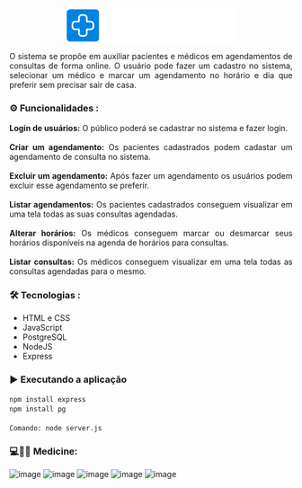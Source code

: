 <p align="center">
  <img  src="./view/HeaderFooter/logo.png" align="center" alt="Logo Medicine" width="300">
</p>

<p align="justify">
  O sistema se propõe em auxiliar pacientes e médicos em agendamentos de consultas de forma online. O usuário pode fazer um cadastro no sistema, selecionar um médico  e marcar um agendamento no horário e dia que preferir sem precisar sair de casa.
</p>

### ⚙️ Funcionalidades :
<p align="justify">
  <strong>Login de usuários:</strong> O público poderá se cadastrar no sistema e fazer login. 
  <br>
  <br>
  <strong>Criar um agendamento:</strong> Os pacientes cadastrados podem cadastar um agendamento  de consulta no sistema. 
  <br>
  <br>
  <strong>Excluir um agendamento:</strong> Após fazer um agendamento os usuários podem excluir esse agendamento se preferir.
  <br>
  <br>
  <strong>Listar agendamentos:</strong> Os pacientes cadastrados conseguem visualizar em uma tela todas as suas consultas agendadas. 
  <br>
  <br>
  <strong>Alterar horários:</strong> Os médicos conseguem marcar ou desmarcar seus horários disponíveis na agenda de horários para consultas. 
  <br>
  <br>
  <strong>Listar consultas:</strong> Os médicos conseguem visualizar em uma tela todas as consultas agendadas para o mesmo. 
  <br>
</p>

### 🛠 Tecnologias :
- HTML e CSS
- JavaScript
- PostgreSQL
- NodeJS
- Express

### ▶️ Executando a aplicação

``npm install express``
<br>
``npm install pg``
<br><br>
``Comando: node server.js``

### 💻👨‍⚕️ Medicine:

![image](https://github.com/Nadiana-Kelly/Projeto-final-de-web-2023/assets/82840116/879b1119-8a64-4655-9821-985290e92aa2)
![image](https://github.com/Nadiana-Kelly/Projeto-final-de-web-2023/assets/82840116/a5eb3e41-3530-45e0-a80b-25de449b7b22)
![image](https://github.com/Nadiana-Kelly/Projeto-final-de-web-2023/assets/82840116/012650d7-3845-4af4-9ce9-ebd2193dc4a9)
![image](https://github.com/Nadiana-Kelly/Projeto-final-de-web-2023/assets/82840116/e3a133c2-e00e-41c4-b210-2e06c78728bb)
![image](https://github.com/Nadiana-Kelly/Projeto-final-de-web-2023/assets/82840116/683ca704-00e8-466d-aafb-2af36d2a3be0)






